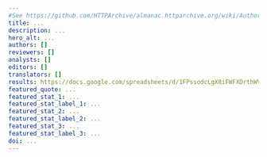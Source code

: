 ```yaml
---
#See https://github.com/HTTPArchive/almanac.httparchive.org/wiki/Authors'-Guide#metadata-to-add-at-the-top-of-your-chapters
title: ...
description: ...
hero_alt: ...
authors: []
reviewers: []
analysts: []
editors: []
translators: []
results: https://docs.google.com/spreadsheets/d/1FPssodcLgX8iFWFXDrthWVkBCUTl5_IJon2cyaZVudU/edit
featured_quote: ...
featured_stat_1: ...
featured_stat_label_1: ...
featured_stat_2: ...
featured_stat_label_2: ...
featured_stat_3: ...
featured_stat_label_3: ...
doi: ...
---
```

